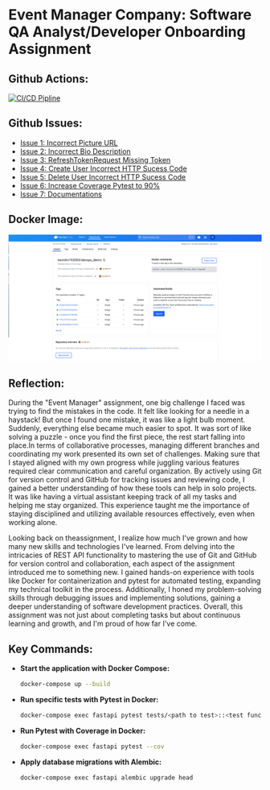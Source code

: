 # Event Manager Company: Software QA Analyst/Developer Onboarding Assignment

## Github Actions:
[![CI/CD Pipline](https://github.com/kl63/event_manager/actions/workflows/production.yml/badge.svg)](https://github.com/kl63/event_manager/actions/workflows/production.yml)


## Github Issues:
- [Issue 1: Incorrect Picture URL](https://github.com/kl63/event_manager/issues/1)
- [Issue 2: Incorrect Bio Description](https://github.com/kl63/event_manager/issues/3)
- [Issue 3: RefreshTokenRequest Missing Token](https://github.com/kl63/event_manager/issues/5)
- [Issue 4: Create User Incorrect HTTP Sucess Code](https://github.com/kl63/event_manager/issues/7)
- [Issue 5: Delete User Incorrect HTTP Sucess Code](https://github.com/kl63/event_manager/issues/9)
- [Issue 6: Increase Coverage Pytest to 90%](https://github.com/kl63/event_manager/issues/11)
- [Issue 7: Documentations](https://github.com/kl63/event_manager/issues/14)

## Docker Image:

![Docker Image Screenshoot](/docker_image.png)

## Reflection:

During the "Event Manager" assignment, one big challenge I faced was trying to find the mistakes in the code. It felt like looking for a needle in a haystack! But once I found one mistake, it was like a light bulb moment. Suddenly, everything else became much easier to spot. It was sort of like solving a puzzle - once you find the first piece, the rest start falling into place.In terms of collaborative processes, managing different branches and coordinating my work presented its own set of challenges. Making sure that I stayed aligned with my own progress while juggling various features required clear communication and careful organization. By actively using Git for version control and GitHub for tracking issues and reviewing code, I gained a better understanding of how these tools can help in solo projects. It was like having a virtual assistant keeping track of all my tasks and helping me stay organized. This experience taught me the importance of staying disciplined and utilizing available resources effectively, even when working alone.

Looking back on theassignment, I realize how much I've grown and how many new skills and technologies I've learned. From delving into the intricacies of REST API functionality to mastering the use of Git and GitHub for version control and collaboration, each aspect of the assignment introduced me to something new. I gained hands-on experience with tools like Docker for containerization and pytest for automated testing, expanding my technical toolkit in the process. Additionally, I honed my problem-solving skills through debugging issues and implementing solutions, gaining a deeper understanding of software development practices. Overall, this assignment was not just about completing tasks but about continuous learning and growth, and I'm proud of how far I've come.


## Key Commands:
- **Start the application with Docker Compose:**
  ```bash
  docker-compose up --build

- **Run specific tests with Pytest in Docker:**
  ```bash
  docker-compose exec fastapi pytest tests/<path to test>::<test function>

- **Run Pytest with Coverage in Docker:**
  ```bash
  docker-compose exec fastapi pytest --cov

- **Apply database migrations with Alembic:**
  ```bash
  docker-compose exec fastapi alembic upgrade head


